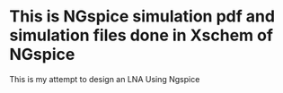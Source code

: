 # This is NGspice simulation pdf and simulation files done in Xschem of NGspice
This is my attempt to design an LNA Using Ngspice 
